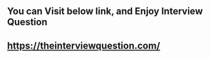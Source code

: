 


## You can Visit below link, and Enjoy Interview Question



##          https://theinterviewquestion.com/
